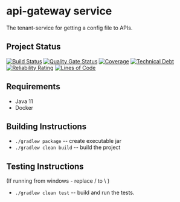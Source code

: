 # api-gateway service
The tenant-service for getting a config file to APIs.

## Project Status
[![Build Status](https://travis-ci.com/speech4j/api-gateway.svg?branch=master)](https://travis-ci.com/speech4j/api-gateway)
[![Quality Gate Status](https://sonarcloud.io/api/project_badges/measure?project=speech4j_api-gateway&metric=alert_status)](https://sonarcloud.io/dashboard?id=speech4j_api-gateway)
[![Coverage](https://sonarcloud.io/api/project_badges/measure?project=speech4j_api-gateway&metric=coverage)](https://sonarcloud.io/dashboard?id=speech4j_api-gateway)
[![Technical Debt](https://sonarcloud.io/api/project_badges/measure?project=speech4j_api-gateway&metric=sqale_index)](https://sonarcloud.io/dashboard?id=speech4j_api-gateway)
[![Reliability Rating](https://sonarcloud.io/api/project_badges/measure?project=speech4j_api-gateway&metric=reliability_rating)](https://sonarcloud.io/dashboard?id=speech4j_api-gateway)
[![Lines of Code](https://sonarcloud.io/api/project_badges/measure?project=speech4j_api-gateway&metric=ncloc)](https://sonarcloud.io/dashboard?id=speech4j_api-gateway)


## Requirements

* Java 11
* Docker

## Building Instructions
 * `./gradlew package` -- create executable jar
 * `./gradlew clean build` -- build the project

## Testing Instructions
(If running from windows - replace / to \ )
 * `./gradlew clean test` -- build and run the tests.
